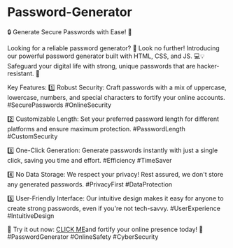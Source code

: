 # Password-Generator
🔒 Generate Secure Passwords with Ease! 🔐

Looking for a reliable password generator? 🎯 Look no further! Introducing our powerful password generator built with HTML, CSS, and JS. 💻💡 Safeguard your digital life with strong, unique passwords that are hacker-resistant. 💪

Key Features:
1️⃣ Robust Security: Craft passwords with a mix of uppercase, lowercase, numbers, and special characters to fortify your online accounts. #SecurePasswords #OnlineSecurity

2️⃣ Customizable Length: Set your preferred password length for different platforms and ensure maximum protection. #PasswordLength #CustomSecurity

3️⃣ One-Click Generation: Generate passwords instantly with just a single click, saving you time and effort. #Efficiency #TimeSaver

4️⃣ No Data Storage: We respect your privacy! Rest assured, we don't store any generated passwords. #PrivacyFirst #DataProtection

5️⃣ User-Friendly Interface: Our intuitive design makes it easy for anyone to create strong passwords, even if you're not tech-savvy. #UserExperience #IntuitiveDesign

🔗 Try it out now: <a href="https://password-generator-chaurasiya.netlify.app/">CLICK ME</a>and fortify your online presence today! 🚀 #PasswordGenerator #OnlineSafety #CyberSecurity

